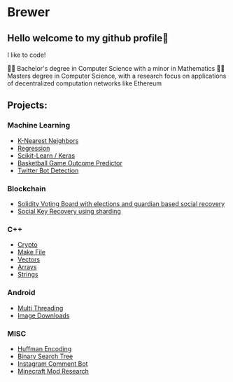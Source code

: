 # Brewer
## Hello welcome to my github profile👋
I like to code!

👨‍🎓 Bachelor's degree in Computer Science with a minor in Mathematics
👨‍🎓 Masters degree in Computer Science, with a research focus on applications of decentralized computation networks like Ethereum
## Projects:
### Machine Learning
 - [K-Nearest Neighbors](https://github.com/BrewDogDev/Machine-Learning-Assignment-1-K-Nearest-Neighbors)
 - [Regression](https://github.com/BrewDogDev/Machine-Learning-Assignment-2-Regression)
 - [Scikit-Learn / Keras](https://github.com/BrewDogDev/Machine-Learning-Assignment-3-Skikit-learn-and-Keras)
 - [Basketball Game Outcome Predictor](https://github.com/BrewDogDev/Capstone)
 - [Twitter Bot Detection](https://github.com/BrewDogDev/twitter-bot-detection)

### Blockchain
 - [Solidity Voting Board with elections and guardian based social recovery](https://github.com/BrewDogDev/Simple-Solidity-Voting-Board)
 - [Social Key Recovery using sharding](https://github.com/BrewDogDev/Social-Key-Recovery-Using-Sharding)

### C++
 - [Crypto](https://github.com/BrewDogDev/crypto)
 - [Make File](https://github.com/BrewDogDev/327_proj1_make)
 - [Vectors](https://github.com/BrewDogDev/Library_Vector_starter)
 - [Arrays](https://github.com/BrewDogDev/Library_Vector_starter)
 - [Strings](https://github.com/BrewDogDev/stringdatabase)

### Android
 - [Multi Threading](https://github.com/BrewDogDev/android_project_3_multithread)
 - [Image Downloads](https://github.com/BrewDogDev/android_programming-p4)

### MISC
 - [Huffman Encoding](https://github.com/BrewDogDev/Huffman-Encoding-Algorithm)
 - [Binary Search Tree](https://github.com/BrewDogDev/CPSC270ASG2B)
 - [Instagram Comment Bot](https://github.com/BrewDogDev/instagramCommentBot)
 - [Minecraft Mod Research](https://github.com/BrewDogDev/minecraftResearch)

<!--
**AllanPedin/AllanPedin** is a ✨ _special_ ✨ repository because its `README.md` (this file) appears on your GitHub profile.

Here are some ideas to get you started:

- 🔭 I’m currently working on ...
- 🌱 I’m currently learning ...
- 👯 I’m looking to collaborate on ...
- 🤔 I’m looking for help with ...
- 💬 Ask me about ...
- 📫 How to reach me: ...
- 😄 Pronouns: ...
- ⚡ Fun fact: ...
-->
